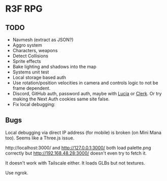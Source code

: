 # R3F RPG

## TODO

- Navmesh (extract as JSON?)
- Aggro system
- Characters, weapons
- Detect Collisions
- Sprite effects
- Bake lighting and shadows into the map
- Systems unit test
- Local storage based auth
- Use rotation/position velocities in camera and controls logic to not be frame dependent.
- Discord, GitHub auth, password auth, maybe with [Lucia](https://lucia-auth.com/getting-started/) or [Clerk](https://clerk.com/). Or try making the Next Auth cookies same site false.
- Fix local debugging:

## Bugs

Local debugging via direct IP address (for mobile) is broken (on Mini Mana too). Seems like a Three.js issue.

http://localhost:3000/ and http://127.0.0.1:3000/ both load palette.png correctly but http://192.168.48.28:3000/ doesn't even try to fetch it.

It doesn't work with Tailscale either. It loads GLBs but not textures.

Use ngrok.
